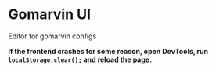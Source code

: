 # Gomarvin UI

Editor for gomarvin configs

**If the frontend crashes for some reason, open DevTools, run `localStorage.clear();` and reload the page.**

<!--

git add .
git commit -m "next"
git push 


https://javascript.plainenglish.io/deploying-any-app-to-github-pages-1e8e946bf890

<script setup lang="ts">
import { ref } from 'vue'
</script>

<template></template>

<style>
</style>




<div class="flex-center">
    <div class="max-width-1">content</div>
</div>

## New vue tips and tricks
/**
 * https://stackoverflow.com/questions/33731939/vue-js-toggle-class-on-click
 * @click="$event.target.classList.toggle('active')"
 */
 -->
